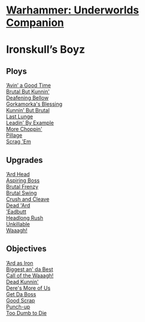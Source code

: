 # [Warhammer: Underworlds Companion](https://guidokessels.github.io/wh-underworlds)

  

# Ironskull’s Boyz

## Ploys
[’Avin’ a Good Time](https://guidokessels.github.io/wh-underworlds/cards/avin’-a-good-time.md)<br />[Brutal But Kunnin'](https://guidokessels.github.io/wh-underworlds/cards/brutal-but-kunnin.md)<br />[Deafening Bellow](https://guidokessels.github.io/wh-underworlds/cards/deafening-bellow.md)<br />[Gorkamorka's Blessing](https://guidokessels.github.io/wh-underworlds/cards/gorkamorkas-blessing.md)<br />[Kunnin' But Brutal](https://guidokessels.github.io/wh-underworlds/cards/kunnin-but-brutal.md)<br />[Last Lunge](https://guidokessels.github.io/wh-underworlds/cards/last-lunge.md)<br />[Leadin' By Example](https://guidokessels.github.io/wh-underworlds/cards/leadin-by-example.md)<br />[More Choppin'](https://guidokessels.github.io/wh-underworlds/cards/more-choppin.md)<br />[Pillage](https://guidokessels.github.io/wh-underworlds/cards/pillage.md)<br />[Scrag 'Em](https://guidokessels.github.io/wh-underworlds/cards/scrag-em.md)

## Upgrades
[’Ard Head](https://guidokessels.github.io/wh-underworlds/cards/ard-head.md)<br />[Aspiring Boss](https://guidokessels.github.io/wh-underworlds/cards/aspiring-boss.md)<br />[Brutal Frenzy](https://guidokessels.github.io/wh-underworlds/cards/brutal-frenzy.md)<br />[Brutal Swing](https://guidokessels.github.io/wh-underworlds/cards/brutal-swing.md)<br />[Crush and Cleave](https://guidokessels.github.io/wh-underworlds/cards/crush-and-cleave.md)<br />[Dead 'Ard](https://guidokessels.github.io/wh-underworlds/cards/dead-ard.md)<br />[’Eadbutt](https://guidokessels.github.io/wh-underworlds/cards/eadbutt.md)<br />[Headlong Rush](https://guidokessels.github.io/wh-underworlds/cards/headlong-rush.md)<br />[Unkillable](https://guidokessels.github.io/wh-underworlds/cards/unkillable.md)<br />[Waaagh!](https://guidokessels.github.io/wh-underworlds/cards/waaagh.md)

## Objectives
[’Ard as Iron](https://guidokessels.github.io/wh-underworlds/cards/ard-as-iron.md)<br />[Biggest an' da Best](https://guidokessels.github.io/wh-underworlds/cards/biggest-an-da-best.md)<br />[Call of the Waaagh!](https://guidokessels.github.io/wh-underworlds/cards/call-of-the-waaagh.md)<br />[Dead Kunnin'](https://guidokessels.github.io/wh-underworlds/cards/dead-kunnin.md)<br />[Dere's More of Us](https://guidokessels.github.io/wh-underworlds/cards/deres-more-of-us.md)<br />[Get Da Boss](https://guidokessels.github.io/wh-underworlds/cards/get-da-boss.md)<br />[Good Scrap](https://guidokessels.github.io/wh-underworlds/cards/good-scrap.md)<br />[Punch-up](https://guidokessels.github.io/wh-underworlds/cards/punch-up.md)<br />[Too Dumb to Die](https://guidokessels.github.io/wh-underworlds/cards/too-dumb-to-die.md)
